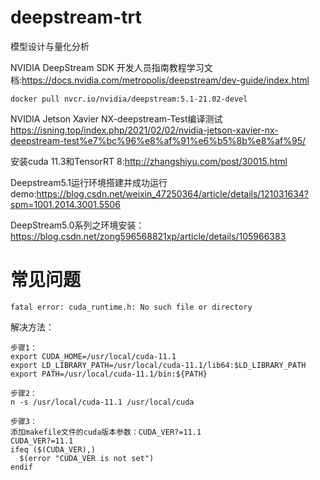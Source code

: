 # deepstream-trt
模型设计与量化分析

NVIDIA DeepStream SDK 开发人员指南教程学习文档:https://docs.nvidia.com/metropolis/deepstream/dev-guide/index.html
```
docker pull nvcr.io/nvidia/deepstream:5.1-21.02-devel
```
NVIDIA Jetson Xavier NX-deepstream-Test编译测试 \
https://isning.top/index.php/2021/02/02/nvidia-jetson-xavier-nx-deepstream-test%e7%bc%96%e8%af%91%e6%b5%8b%e8%af%95/

安装cuda 11.3和TensorRT 8:http://zhangshiyu.com/post/30015.html

Deepstream5.1运行环境搭建并成功运行demo:https://blog.csdn.net/weixin_47250364/article/details/121031634?spm=1001.2014.3001.5506

DeepStream5.0系列之环境安装：https://blog.csdn.net/zong596568821xp/article/details/105966383


# 常见问题
```
fatal error: cuda_runtime.h: No such file or directory
```

解决方法：

```
步骤1：
export CUDA_HOME=/usr/local/cuda-11.1
export LD_LIBRARY_PATH=/usr/local/cuda-11.1/lib64:$LD_LIBRARY_PATH
export PATH=/usr/local/cuda-11.1/bin:${PATH}

步骤2：
n -s /usr/local/cuda-11.1 /usr/local/cuda

步骤3：
添加makefile文件的cuda版本参数：CUDA_VER?=11.1
CUDA_VER?=11.1
ifeq ($(CUDA_VER),)
  $(error "CUDA_VER is not set")
endif

```


